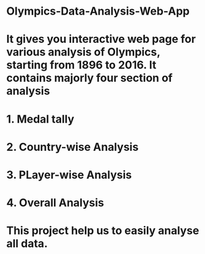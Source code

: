 # Olympics-Data-Analysis-Web-App
# It gives you interactive web page for various analysis of Olympics, starting from 1896 to 2016. It contains majorly four section of analysis 
# 1. Medal tally 
# 2. Country-wise Analysis 
# 3. PLayer-wise Analysis 
# 4. Overall Analysis 

# This project help us to easily analyse all data.
